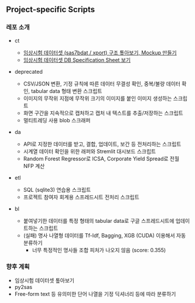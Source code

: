 ## Project-specific Scripts
### 레포 소개
* ct
   * [임상시험 데이터셋 (sas7bdat / xport) 구조 톺아보기, Mockup 만들기](https://github.com/yuninze/pub/blob/main/ct/dm.ipynb)
   * [임상시험 데이터셋 DB Specification Sheet 보기](https://github.com/yuninze/pub/blob/main/ct/dma.ipynb)

* deprecated
    * CSV/JSON 변환, 기정 규칙에 따른 데이터 무결성 확인, 중복/불량 데이터 확인, tabular data 형태 변환 스크립트
    * 이미지의 무작위 지점에 무작위 크기의 이미지를 붙인 이미지 생성하는 스크립트
    * 화면 구간을 지속적으로 캡처하고 캡처 내 텍스트를 추출/저장하는 스크립트
    * 멀티트레딩 사용 blob 스크래퍼

* da
    * API로 지정한 데이터를 받고, 결합, 업데이트, 보간 등 전처리하는 스크립트
    * 시계열 데이터 확인을 위한 래퍼와 Stremlit 대시보드 스크립트
    * Random Forest Regressor로 ICSA, Corporate Yield Spread로 전월 NFP 계산

* etl
    * SQL (sqlite3) 연습용 스크립트
    * 프로젝트 참여자 회계용 스프레드시트 전처리 스크립트

* bl
    * 붙여넣기한 데이터를 특정 형태의 tabular data로 구글 스프레드시트에 업데이트하는 스크립트
    * (실패) 명사 나열형 데이터를 Tf-Idf, Bagging, XGB (CUDA) 이용해서 자동 분류하기
      * 너무 특정적인 명사들 조합 피처가 나오지 않음 (score: 0.355)

### 향후 계획
* 임상시험 데이터셋 톺아보기
* py2sas
* Free-form text 등 유의미한 단어 나열을 기정 딕셔너리 등에 따라 분류하기
